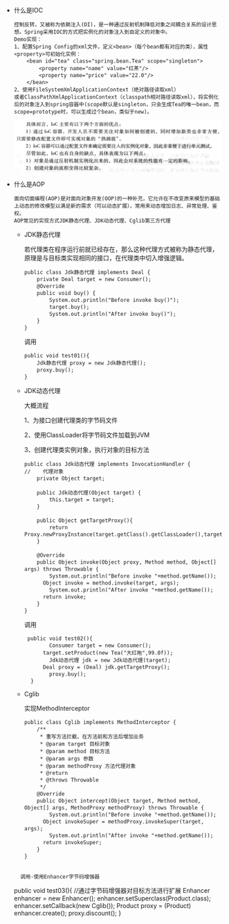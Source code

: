 - 什么是IOC

  ```
  控制反转，又被称为依赖注入(DI)，是一种通过反射机制降低对象之间耦合关系的设计思想。Spring采用IOC的方式把实例化的对象注入到自定义的对象中。
  Demo实现：
  1、配置Spring Config的xml文件，定义<bean>（每个bean都有对应的类），属性<property>可初始化实例：
      <bean id="tea" class="spring.bean.Tea" scope="singleton">
          <property name="name" value="红茶"/>
          <property name="price" value="22.0"/>
      </bean>
  2、使用FileSystemXmlApplicationContext（绝对路径读取xml）
  或者ClassPathXmlApplicationContext（classpath相对路径读取xml），将实例化后的对象注入到spring容器中(scope默认是singleton，只会生成Tea的唯一bean，而scope=prototype时，可以生成过个bean，类似于new)。
  ```

  ![1576905056736](https://github.com/qxkmust/Alex.blog.github.io/blob/blog/Images/1576905056736.png?raw=true)

- 什么是AOP

  ```
  面向切面编程(AOP)是对面向对象开发(OOP)的一种补充，它允许在不改变原来模型的基础上动态的修改模型以满足新的需求（可以动态扩展），常用来动态增加日志、异常处理、鉴权。
  AOP常见的实现方式JDK静态代理、JDK动态代理、Cglib第三方代理
  ```

  - JDK静态代理

     若代理类在程序运行前就已经存在，那么这种代理方式被称为静态代理，原理是与目标类实现相同的接口，在代理类中切入增强逻辑。

    ```
    public class Jdk静态代理 implements Deal {
        private Deal target = new Consumer();
        @Override
        public void buy() {
            System.out.println("Before invoke buy()");
            target.buy();
            System.out.println("After invoke buy()");
        }
    }
    ```

    调用

    ```
    public void test01(){
    	Jdk静态代理 proxy = new Jdk静态代理();
    	proxy.buy();
    }
    ```

  - JDK动态代理

    大概流程

    1、为接口创建代理类的字节码文件
  
    2、使用ClassLoader将字节码文件加载到JVM
  
    3、创建代理类实例对象，执行对象的目标方法
  
    ```
    public class Jdk动态代理 implements InvocationHandler {
    //    代理对象
        private Object target;
    
        public Jdk动态代理(Object target) {
            this.target = target;
        }
    
        public Object getTargetProxy(){
            return Proxy.newProxyInstance(target.getClass().getClassLoader(),target.getClass().getInterfaces(),this);
        }
    
        @Override
        public Object invoke(Object proxy, Method method, Object[] args) throws Throwable {
            System.out.println("Before invoke "+method.getName());
          Object invoke = method.invoke(target, args);
            System.out.println("After invoke "+method.getName());
          return invoke;
        }
    }
    ```
  
    调用
  
    ```
     public void test02(){
            Consumer target = new Consumer();
          target.setProduct(new Tea("大红袍",99.0f));
            Jdk动态代理 jdk = new Jdk动态代理(target);
          Deal proxy = (Deal) jdk.getTargetProxy();
            proxy.buy();
      }
    ```
  
  - Cglib
  
    实现MethodInterceptor
  
    ```
    public class Cglib implements MethodInterceptor {
        /**
         * 重写方法拦截，在方法前和方法后增加业务
         * @param target 目标对象
         * @param method 目标方法
         * @param args 参数
         * @param methodProxy 方法代理对象
         * @return
         * @throws Throwable
         */
        @Override
        public Object intercept(Object target, Method method, Object[] args, MethodProxy methodProxy) throws Throwable {
            System.out.println("Before invoke "+method.getName());
          Object invokeSuper = methodProxy.invokeSuper(target, args);
            System.out.println("After invoke "+method.getName());
          return invokeSuper;
        }
    }
  ```
  
    调用-使用Enhancer字节码增强器
  
    ```
    public void test03(){
  //通过字节码增强器对目标方法进行扩展
        Enhancer enhancer = new Enhancer();
      enhancer.setSuperclass(Product.class);
        enhancer.setCallback(new Cglib());
        Product proxy = (Product) enhancer.create();
        proxy.discount();
    }
    ```
  
    
